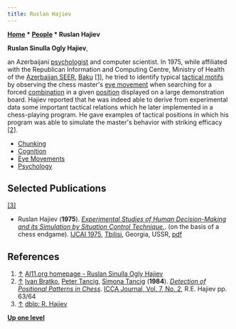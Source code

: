 ```yaml
---
title: Ruslan Hajiev
---
```

**[Home](Home "Home") \* [People](People "People") \* Ruslan Hajiev**


**Ruslan Sinulla Ogly Hajiev**,  

an Azerbaijani [psychologist](Category:Psychologist "Category:Psychologist") and computer scientist. In 1975, while affiliated with the Republican Information and Computing Centre, Ministry of Health of the [Azerbaijan SEER](https://en.wikipedia.org/wiki/Azerbaijan_Soviet_Socialist_Republic), [Baku](https://en.wikipedia.org/wiki/Baku) <a id="cite-note-1" href="#cite-ref-1">[1]</a>, he tried to identify typical [tactical motifs](Tactics "Tactics") by observing the chess master's [eye movement](Eye_Movements "Eye Movements") when searching for a forced [combination](Combination "Combination") in a given [position](Chess_Position "Chess Position") displayed on a large demonstration board. 
Hajiev reported that he was indeed able to derive from experimental data some important tactical relations which he later implemented in a chess-playing program. He gave examples of tactical positions in which his program was able to simulate the master's behavior with striking efficacy <a id="cite-note-2" href="#cite-ref-2">[2]</a>.






* [Chunking](Chunking "Chunking")
* [Cognition](Cognition "Cognition")
* [Eye Movements](Eye_Movements "Eye Movements")
* [Psychology](index.php?title=Psychology&action=edit&redlink=1 "Psychology (page does not exist)")


## Selected Publications


<a id="cite-note-3" href="#cite-ref-3">[3]</a>



* Ruslan Hajiev (**1975**). *[Experimental Studies of Human Decision-Making and its Simulation by Situation Control Technique.](https://dl.acm.org/citation.cfm?id=1624769)*. (on the basis of a chess endgame). [IJCAI 1975](Conferences#IJCAI1975 "Conferences"), [Tbilisi](https://en.wikipedia.org/wiki/Tbilisi), Georgia, USSR, [pdf](https://www.ijcai.org/Proceedings/75/Papers/136.pdf)


## References


1. <a id="cite-ref-1" href="#cite-note-1">↑</a> [AI11.org homepage - Ruslan Sinulla Ogly Hajiev](http://ui.disi.unitn.it/ijcai_sn/entity/read/18988)
2. <a id="cite-ref-2" href="#cite-note-2">↑</a> [Ivan Bratko](Ivan_Bratko "Ivan Bratko"), [Peter Tancig](Peter_Tancig "Peter Tancig"), [Simona Tancig](Simona_Tancig "Simona Tancig") (**1984**). *[Detection of Positional Patterns in Chess](Simona_Tancig#ChessExperiment "Simona Tancig")*. [ICCA Journal, Vol. 7, No. 2](ICGA_Journal#7_2 "ICGA Journal"), R.E. Hajiev pp. 63/64
3. <a id="cite-ref-3" href="#cite-note-3">↑</a> [dblp: R. Hajiev](https://dblp.uni-trier.de/pers/hd/h/Hajiev:R=.html)

**[Up one level](People "People")**







 
